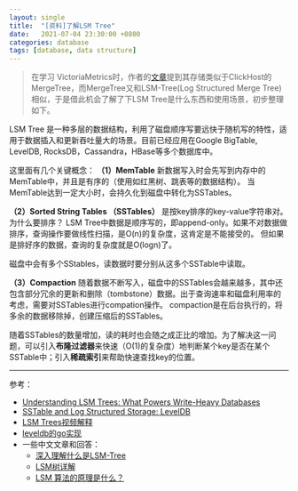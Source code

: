 ```yaml
---
layout: single
title:  "[资料]了解LSM Tree"
date:   2021-07-04 23:30:00 +0800
categories: database
tags: [database, data structure]
---
```


> 在学习 VictoriaMetrics时，作者的[文章](https://valyala.medium.com/how-victoriametrics-makes-instant-snapshots-for-multi-terabyte-time-series-data-e1f3fb0e0282)提到其存储类似于ClickHost的MergeTree，而MergeTree又和LSM-Tree(Log Structured Merge Tree)相似，于是借此机会了解了下LSM Tree是什么东西和使用场景，初步整理如下。

LSM Tree 是一种多层的数据结构，利用了磁盘顺序写要远快于随机写的特性，适用于数据插入和更新吞吐量大的场景。目前已经应用在Google BigTable, LevelDB, RocksDB，Cassandra，HBase等多个数据库中。

这里面有几个关键概念：
**（1）MemTable**
新数据写入时会先写到内存中的MemTable中，并且是有序的（使用如红黑树、跳表等的数据结构）。
当MemTable达到一定大小时，会持久化到磁盘中转化为SSTables。

**（2）Sorted String Tables （SSTables）**
是按key排序的key-value字符串对。
为什么要排序？
LSM Tree中数据是顺序写的，即append-only。如果不对数据做排序，查询操作要做线性扫描，是O(n)的复杂度，这肯定是不能接受的。
但如果是排好序的数据，查询的复杂度就是O(logn)了。

磁盘中会有多个SStables，读数据时要分别从这多个SSTable中读取。

**（3）Compaction**
随着数据不断写入，磁盘中的SSTables会越来越多，其中还包含部分冗余的更新和删除（tombstone）数据。出于查询速率和磁盘利用率的考虑，需要对SSTables进行compation操作。
compaction是在后台执行的，将多余的数据移除掉，创建压缩后的SSTables。



随着SSTables的数量增加，读的耗时也会随之成正比的增加。为了解决这一问题，可以引入**布隆过滤器**来快速（O(1)的复杂度）地判断某个key是否在某个SSTable中；引入**稀疏索引**来帮助快速查找key的位置。

---

参考：

* [Understanding LSM Trees: What Powers Write-Heavy Databases](https://yetanotherdevblog.com/lsm/)
* [SSTable and Log Structured Storage: LevelDB](https://www.igvita.com/2012/02/06/sstable-and-log-structured-storage-leveldb/)
* [LSM Trees视频解释](https://www.youtube.com/watch?v=oUNjDHYFES8)
* [leveldb的go实现](https://github.com/syndtr/goleveldb)
* 一些中文文章和回答：
  * [深入理解什么是LSM-Tree](https://cloud.tencent.com/developer/article/1441835)
  * [LSM树详解](https://zhuanlan.zhihu.com/p/181498475)
  * [LSM 算法的原理是什么？](https://www.zhihu.com/question/19887265)